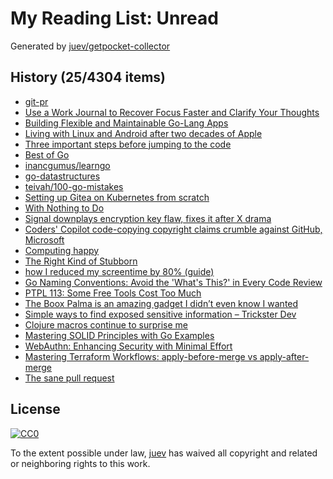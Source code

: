 # My Reading List: Unread

Generated by [juev/getpocket-collector](https://github.com/juev/getpocket-collector)

## History (25/4304 items)

- [git-pr](https://pr.pico.sh/)
- [Use a Work Journal to Recover Focus Faster and Clarify Your Thoughts](https://news.ycombinator.com/item?id=40950584)
- [Building Flexible and Maintainable Go-Lang Apps](https://dev.to/dyaksaa_/building-flexible-and-maintainable-go-lang-apps-56kn)
- [Living with Linux and Android after two decades of Apple](https://world.hey.com/dhh/living-with-linux-and-android-after-two-decades-of-apple-4f730084)
- [Three important steps before jumping to the code](https://stebunov.com/three-steps/)
- [Best of Go](https://bestofgo.dev)
- [inancgumus/learngo](https://github.com/inancgumus/learngo#a-huge-number-of-go-examples-exercises-and-quizzes)
- [go-datastructures](https://github.com/Workiva/go-datastructures)
- [teivah/100-go-mistakes](https://github.com/teivah/100-go-mistakes)
- [Setting up Gitea on Kubernetes from scratch](https://xeiaso.net/vods/2024/gitea-k8s/)
- [With Nothing to Do](https://registerspill.thorstenball.com/p/with-nothing-to-do)
- [Signal downplays encryption key flaw, fixes it after X drama](https://www.bleepingcomputer.com/news/security/signal-downplays-encryption-key-flaw-fixes-it-after-x-drama/)
- [Coders' Copilot code-copying copyright claims crumble against GitHub, Microsoft](https://www.theregister.com/2024/07/08/github_copilot_dmca/)
- [Computing happy](https://michal.sapka.me/blog/2024/computing-happy/)
- [The Right Kind of Stubborn](https://paulgraham.com/persistence.html)
- [how I reduced my screentime by 80% (guide)](http://www.youtube.com/watch?v=7jVb1lLniEw)
- [Go Naming Conventions: Avoid the 'What's This?' in Every Code Review](https://blog.devtrovert.com/p/clear-code-fewer-question-with-go)
- [PTPL 113: Some Free Tools Cost Too Much](https://www.blog.plaintextpaperless.com/p/ptpl-113-some-free-tools-cost-too-much)
- [The Boox Palma is an amazing gadget I didn’t even know I wanted](https://www.theverge.com/24184777/boox-palma-e-ink-smartphone-reader)
- [Simple ways to find exposed sensitive information – Trickster Dev](https://www.trickster.dev/post/simple-ways-to-find-exposed-sensitive-information/)
- [Clojure macros continue to surprise me](https://tonsky.me/blog/clojure-macros)
- [Mastering SOLID Principles with Go Examples](https://medium.com/@pliutau/mastering-solid-principles-with-go-examples-71db32b8c990)
- [WebAuthn: Enhancing Security with Minimal Effort](https://begin.com/blog/posts/2024-07-02-webauthn-with-arc)
- [Mastering Terraform Workflows: apply-before-merge vs apply-after-merge](https://terramate.io/rethinking-iac/mastering-terraform-workflows-apply-before-merge-vs-apply-after-merge/)
- [The sane pull request](https://rednafi.com/misc/sane_pull_request/)

## License

[![CC0](https://mirrors.creativecommons.org/presskit/buttons/88x31/svg/cc-zero.svg)](https://creativecommons.org/publicdomain/zero/1.0/)

To the extent possible under law, [juev](https://github.com/juev) has waived all copyright and related or neighboring rights to this work.
